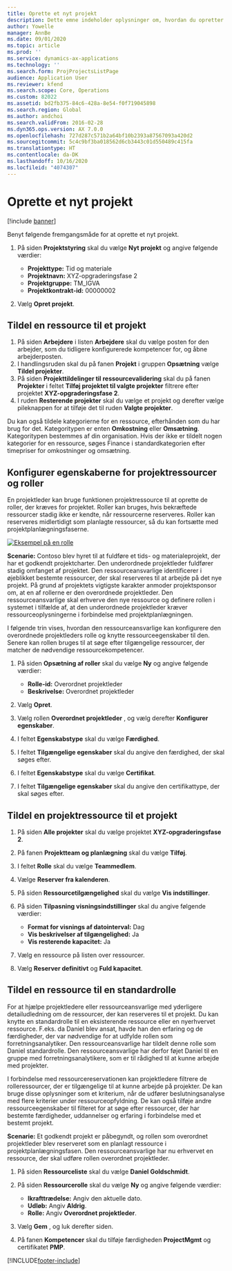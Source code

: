 ```yaml
---
title: Oprette et nyt projekt
description: Dette emne indeholder oplysninger om, hvordan du opretter et nyt projekt.
author: Yowelle
manager: AnnBe
ms.date: 09/01/2020
ms.topic: article
ms.prod: ''
ms.service: dynamics-ax-applications
ms.technology: ''
ms.search.form: ProjProjectsListPage
audience: Application User
ms.reviewer: kfend
ms.search.scope: Core, Operations
ms.custom: 82022
ms.assetid: bd2fb375-84c6-428a-8e54-f0f719045898
ms.search.region: Global
ms.author: andchoi
ms.search.validFrom: 2016-02-28
ms.dyn365.ops.version: AX 7.0.0
ms.openlocfilehash: 727d287c571b2a64bf10b2393a87567093a420d2
ms.sourcegitcommit: 5c4c9bf3ba018562d6cb3443c01d550489c415fa
ms.translationtype: HT
ms.contentlocale: da-DK
ms.lasthandoff: 10/16/2020
ms.locfileid: "4074307"
---
```

# <a name="create-a-new-project"></a>Oprette et nyt projekt

[!include [banner](../includes/banner.md)]

Benyt følgende fremgangsmåde for at oprette et nyt projekt.

1. På siden **Projektstyring** skal du vælge **Nyt projekt** og angive følgende værdier:

    - **Projekttype:** Tid og materiale
    - **Projektnavn:** XYZ-opgraderingsfase 2
    - **Projektgruppe:** TM\_IGVA
    - **Projektkontrakt-id:** 00000002

2. Vælg **Opret projekt**.

## <a name="assign-a-resource-to-a-project"></a>Tildel en ressource til et projekt

1. På siden **Arbejdere** i listen **Arbejdere** skal du vælge posten for den arbejder, som du tidligere konfigurerede kompetencer for, og åbne arbejderposten.
2. I handlingsruden skal du på fanen **Projekt** i gruppen **Opsætning** vælge **Tildel projekter**.
3. På siden **Projekttildelinger til ressourcevalidering** skal du på fanen **Projekter** i feltet **Tilføj projektet til valgte projekter** filtrere efter projektet **XYZ-opgraderingsfase 2**.
4. I ruden **Resterende projekter** skal du vælge et projekt og derefter vælge pileknappen for at tilføje det til ruden **Valgte projekter**.

Du kan også tildele kategorierne for en ressource, efterhånden som du har brug for det. Kategoritypen er enten **Omkostning** eller **Omsætning**. Kategoritypen bestemmes af din organisation. Hvis der ikke er tildelt nogen kategorier for en ressource, søges Finance i standardkategorien efter timepriser for omkostninger og omsætning.

## <a name="set-up-project-resource-and-role-characteristics"></a>Konfigurer egenskaberne for projektressourcer og roller

En projektleder kan bruge funktionen projektressource til at oprette de roller, der kræves for projektet. Roller kan bruges, hvis bekræftede ressourcer stadig ikke er kendte, når ressourcerne reserveres. Roller kan reserveres midlertidigt som planlagte ressourcer, så du kan fortsætte med projektplanlægningsfaserne.

[![Eksempel på en rolle](./media/projectresourcing05.jpg)](./media/projectresourcing05.jpg) 

**Scenarie:** Contoso blev hyret til at fuldføre et tids- og materialeprojekt, der har et godkendt projektcharter. Den underordnede projektleder fuldfører stadig omfanget af projektet. Den ressourceansvarlige identificerer i øjeblikket bestemte ressourcer, der skal reserveres til at arbejde på det nye projekt. På grund af projektets vigtigste karakter anmoder projektsponsor om, at en af rollerne er den overordnede projektleder. Den ressourceansvarlige skal erhverve den nye ressource og definere rollen i systemet i tilfælde af, at den underordnede projektleder kræver ressourceoplysningerne i forbindelse med projektplanlægningen.

I følgende trin vises, hvordan den ressourceansvarlige kan konfigurere den overordnede projektleders rolle og knytte ressourceegenskaber til den. Senere kan rollen bruges til at søge efter tilgængelige ressourcer, der matcher de nødvendige ressourcekompetencer.

1. På siden **Opsætning af roller** skal du vælge **Ny** og angive følgende værdier:

    - **Rolle-id:** Overordnet projektleder
    - **Beskrivelse:** Overordnet projektleder

2. Vælg **Opret**.
3. Vælg rollen **Overordnet projektleder** , og vælg derefter **Konfigurer egenskaber**.
4. I feltet **Egenskabstype** skal du vælge **Færdighed**.
5. I feltet **Tilgængelige egenskaber** skal du angive den færdighed, der skal søges efter.
6. I feltet **Egenskabstype** skal du vælge **Certifikat**.
7. I feltet **Tilgængelige egenskaber** skal du angive den certifikattype, der skal søges efter.

## <a name="assign-a-project-resource-to-a-project"></a>Tildel en projektressource til et projekt

1. På siden **Alle projekter** skal du vælge projektet **XYZ-opgraderingsfase 2**.
2. På fanen **Projektteam og planlægning** skal du vælge **Tilføj**.
3. I feltet **Rolle** skal du vælge **Teammedlem**.
4. Vælge **Reserver fra kalenderen**.
5. På siden **Ressourcetilgængelighed** skal du vælge **Vis indstillinger**.
6. På siden **Tilpasning visningsindstillinger** skal du angive følgende værdier:

    - **Format for visnings af datointerval:** Dag
    - **Vis beskrivelser af tilgængelighed:** Ja
    - **Vis resterende kapacitet:** Ja

7. Vælg en ressource på listen over ressourcer.
8. Vælg **Reserver definitivt** og **Fuld kapacitet**.

## <a name="assign-a-resource-to-a-default-role"></a>Tildel en ressource til en standardrolle

For at hjælpe projektledere eller ressourceansvarlige med yderligere detailudledning om de ressourcer, der kan reserveres til et projekt. Du kan knytte en standardrolle til en eksisterende ressource eller en nyerhvervet ressource. F.eks. da Daniel blev ansat, havde han den erfaring og de færdigheder, der var nødvendige for at udfylde rollen som forretningsanalytiker. Den ressourceansvarlige har tildelt denne rolle som Daniel standardrolle. Den ressourceansvarlige har derfor føjet Daniel til en gruppe med forretningsanalytikere, som er til rådighed til at kunne arbejde med projekter.

I forbindelse med ressourcereservationen kan projektledere filtrere de rolleressourcer, der er tilgængelige til at kunne arbejde på projekter. De kan bruge disse oplysninger som et kriterium, når de udfører beslutningsanalyse med flere kriterier under ressourceopfyldning. De kan også tilføje andre ressourceegenskaber til filteret for at søge efter ressourcer, der har bestemte færdigheder, uddannelser og erfaring i forbindelse med et bestemt projekt.

**Scenarie:** Et godkendt projekt er påbegyndt, og rollen som overordnet projektleder blev reserveret som en planlagt ressource i projektplanlægningsfasen. Den ressourceansvarlige har nu erhvervet en ressource, der skal udføre rollen overordnet projektleder.

1. På siden **Ressourceliste** skal du vælge **Daniel Goldschmidt**.
2. På siden **Ressourcerolle** skal du vælge **Ny** og angive følgende værdier:

    - **Ikrafttrædelse:** Angiv den aktuelle dato.
    - **Udløb:** Angiv **Aldrig**.
    - **Rolle:** Angiv **Overordnet projektleder**.

3. Vælg **Gem** , og luk derefter siden.
4. På fanen **Kompetencer** skal du tilføje færdigheden **ProjectMgmt** og certifikatet **PMP**.


[!INCLUDE[footer-include](../includes/footer-banner.md)]